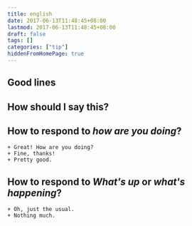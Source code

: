 ```yaml
---
title: english
date: 2017-06-13T11:48:45+08:00
lastmod: 2017-06-13T11:48:45+08:00
draft: false
tags: []
categories: ["tip"]
hiddenFromHomePage: true
---
```


## Good lines
## How should I say this?

## How to respond to _how are you doing_?
    + Great! How are you doing?
    + Fine, thanks!
    + Pretty good.

## How to respond to _What's up_ or _what's happening_?
    + Oh, just the usual.
    + Nothing much.
